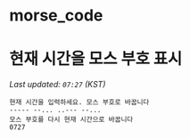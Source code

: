 # morse_code
# 현재 시간을 모스 부호 표시
<!-- MORSE_TIME_START -->
_Last updated: `07:27` (KST)_

```
현재 시간을 입력하세요. 모스 부호로 바꿉니다
----- --... ..--- --...
모스 부호를 다시 현재 시간으로 바꿉니다
0727
```
<!-- MORSE_TIME_END -->

